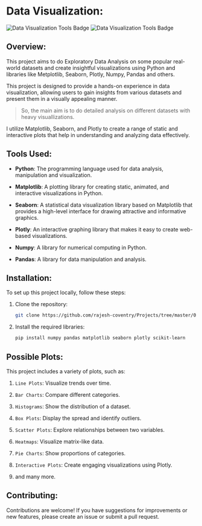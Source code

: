 # **Data Visualization:**

<img src="https://img.shields.io/badge/Data%20Analysis:-Python | Numpy | Pandas | Sklearn |-8e2de2?style=for-the-badge" alt="Data Visualization Tools Badge"/>

<img src="https://img.shields.io/badge/Data%20Visualization:-Matplotlib | Seaborn | Plotly-8e2de2?style=for-the-badge" alt="Data Visualization Tools Badge"/>

## **Overview:**
This project aims to do Exploratory Data Analysis on some popular real-world datasets and create insightful visualizations using Python and libraries like Metplotlib, Seaborn, Plotly, Numpy, Pandas and others.

This project is designed to provide a hands-on experience in data visualization, allowing users to gain insights from various datasets and present them in a visually appealing manner.

> So, the main aim is to do detailed analysis on different datasets with heavy visuallizations.

I utilize Matplotlib, Seaborn, and Plotly to create a range of static and interactive plots that help in understanding and analyzing data effectively.

## **Tools Used:**
- **Python**: The programming language used for data analysis, manipulation and visualization.

- **Matplotlib**: A plotting library for creating static, animated, and interactive visualizations in Python.

- **Seaborn**: A statistical data visualization library based on Matplotlib that provides a high-level interface for drawing attractive and informative graphics.

- **Plotly**: An interactive graphing library that makes it easy to create web-based visualizations.

- **Numpy**: A library for numerical computing in Python.

- **Pandas**: A library for data manipulation and analysis.

## **Installation:**
To set up this project locally, follow these steps:

1. Clone the repository:

   ```bash
   git clone https://github.com/rajesh-coventry/Projects/tree/master/02_Data_Visuallization
   ```

2. Install the required libraries:

    ```bash
    pip install numpy pandas matplotlib seaborn plotly scikit-learn
    ```

## **Possible Plots:**
This project includes a variety of plots, such as:

1. `Line Plots`: Visualize trends over time.

2. `Bar Charts`: Compare different categories.

3. `Histograms`: Show the distribution of a dataset.

4. `Box Plots`: Display the spread and identify outliers.

5. `Scatter Plots`: Explore relationships between two variables.

6. `Heatmaps`: Visualize matrix-like data.

7. `Pie Charts`: Show proportions of categories.

8. `Interactive Plots`: Create engaging visualizations using Plotly.

9. and many more. 

## **Contributing:**
Contributions are welcome! If you have suggestions for improvements or new features, please create an issue or submit a pull request.